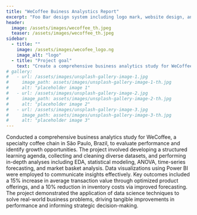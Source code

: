```yaml
---
title: "WeCoffee Buiness Analystics Report"
excerpt: "Foo Bar design system including logo mark, website design, and branding applications."
header:
  image: /assets/images/wecoffee_th.jpeg
  teaser: /assets/images/wecoffee_th.jpeg
sidebar:
  - title: ""
    image: /assets/images/wecofee_logo.ng
    image_alt: "logo"
  - title: "Project goal"
    text: "Create a comprehensive business analytics study for WeCoffee to evaluate current performance metrics and identify strategic growth opportunities. Provide data-driven insights to inform decision-making and optimize business operations."
# gallery:
#   - url: /assets/images/unsplash-gallery-image-1.jpg
#     image_path: assets/images/unsplash-gallery-image-1-th.jpg
#     alt: "placeholder image 1"
#   - url: /assets/images/unsplash-gallery-image-2.jpg
#     image_path: assets/images/unsplash-gallery-image-2-th.jpg
#     alt: "placeholder image 2"
#   - url: /assets/images/unsplash-gallery-image-3.jpg
#     image_path: assets/images/unsplash-gallery-image-3-th.jpg
#     alt: "placeholder image 3"
---
```


Conducted a comprehensive business analytics study for WeCoffee, a specialty coffee chain in São Paulo, Brazil, to evaluate performance and identify growth opportunities. The project involved developing a structured learning agenda, collecting and cleaning diverse datasets, and performing in-depth analyses including EDA, statistical modeling, ANOVA, time-series forecasting, and market basket analysis. Data visualizations using Power BI were employed to communicate insights effectively. Key outcomes included a 15% increase in average transaction value through optimized product offerings, and a 10% reduction in inventory costs via improved forecasting. The project demonstrated the application of data science techniques to solve real-world business problems, driving tangible improvements in performance and informing strategic decision-making.

<!-- {% include gallery caption="This is a sample gallery to go along with this case study." %} -->